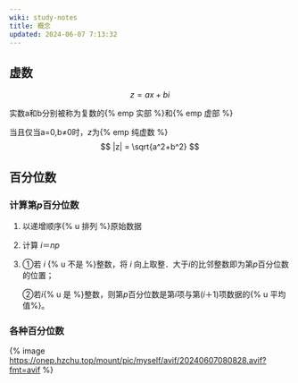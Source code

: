 ```yaml
---
wiki: study-notes
title: 概念
updated: 2024-06-07 7:13:32
---
```


## 虚数

$$
z = ax+bi
$$

实数a和b分别被称为复数的{% emp 实部 %}和{% emp 虚部 %}

当且仅当a=0,b≠0时，$z$为{% emp 纯虚数 %}
$$
|z| = \sqrt{a^2+b^2}
$$

## 百分位数

### 计算第*p*百分位数

1. 以递增顺序{% u 排列 %}原始数据

2. 计算 $i＝np%$

3. ①若 $i$ {% u 不是 %}整数，将 $i$ 向上取整．大于$i$的比邻整数即为第$p$百分位数的位置；

   ②若$i${% u 是 %}整数，则第$p$百分位数是第$i$项与第$(i＋1)$项数据的{% u 平均值%}。

### 各种百分位数

{% image https://onep.hzchu.top/mount/pic/myself/avif/20240607080828.avif?fmt=avif %}

